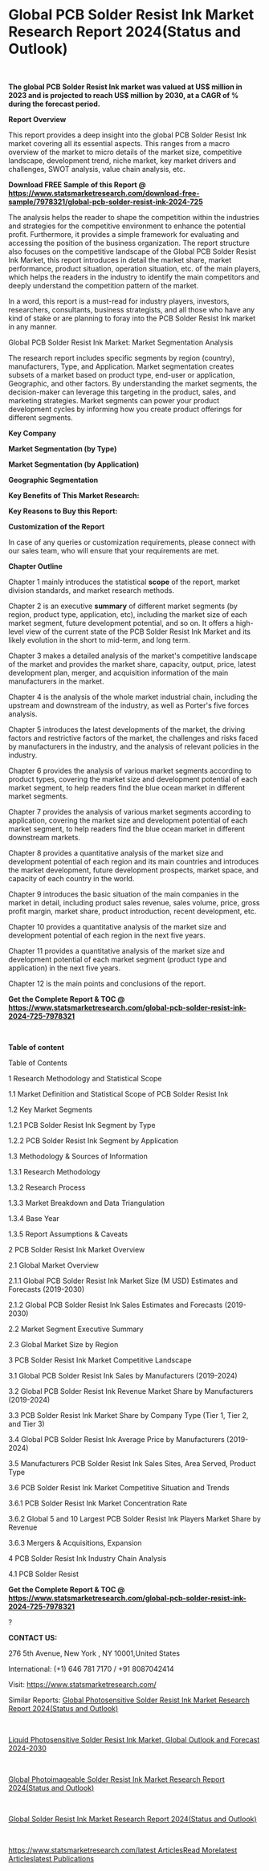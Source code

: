 <h1>Global PCB Solder Resist Ink Market Research Report 2024(Status and Outlook)</h1><br/><p><strong>The global PCB Solder Resist Ink market was valued at US$ million in 2023 and is projected to reach US$ million by 2030, at a <strong>CAGR</strong> of % during the forecast period.</strong></p>
 
 
 
 <p><strong>Report Overview</strong></p>
 
 
 
 <p>This report provides a deep insight into the global PCB Solder Resist Ink market covering all its essential aspects. This ranges from a macro overview of the market to micro details of the market size, competitive landscape, development trend, niche market, key market drivers and challenges, SWOT analysis, value chain analysis, etc.</p>
 
 
 
 <p><strong>Download FREE Sample of this Report @ <a href="https://www.statsmarketresearch.com/download-free-sample/7978321/global-pcb-solder-resist-ink-2024-725">https://www.statsmarketresearch.com/download-free-sample/7978321/global-pcb-solder-resist-ink-2024-725</a></strong></p>
 
 
 
 <p>The analysis helps the reader to shape the competition within the industries and strategies for the competitive environment to enhance the potential profit. Furthermore, it provides a simple framework for evaluating and accessing the position of the business organization. The report structure also focuses on the competitive landscape of the Global PCB Solder Resist Ink Market, this report introduces in detail the market share, market performance, product situation, operation situation, etc. of the main players, which helps the readers in the industry to identify the main competitors and deeply understand the competition pattern of the market.</p>
 
 
 
 <p>In a word, this report is a must-read for industry players, investors, researchers, consultants, business strategists, and all those who have any kind of stake or are planning to foray into the PCB Solder Resist Ink market in any manner.</p>
 
 
 
 <p>Global PCB Solder Resist Ink Market: Market Segmentation Analysis</p>
 
 
 
 <p>The research report includes specific segments by region (country), manufacturers, Type, and Application. Market segmentation creates subsets of a market based on product type, end-user or application, Geographic, and other factors. By understanding the market segments, the decision-maker can leverage this targeting in the product, sales, and marketing strategies. Market segments can power your product development cycles by informing how you create product offerings for different segments.</p>
 
 
 
 <p><strong>Key Company</strong></p>
 
 
 
 <p><strong>Market Segmentation (by Type)</strong></p>
 
 
 
 <p><strong>Market Segmentation (<strong>by Application</strong>)</strong></p>
 
 
 
 <p><strong>Geographic Segmentation</strong></p>
 
 
 
 <p><strong>Key Benefits of This Market Research:</strong></p>
 
 
 
 <p><strong>Key <strong>Reasons to Buy</strong> this Report:</strong></p>
 
 
 
 <p><strong>Customization of the Report</strong></p>
 
 
 
 <p>In case of any queries or customization requirements, please connect with our sales team, who will ensure that your requirements are met.</p>
 
 
 
 <p><strong>Chapter Outline</strong></p>
 
 
 
 <p>Chapter 1 mainly introduces the statistical <strong>scope</strong> of the report, market division standards, and market research methods.</p>
 
 
 
 <p>Chapter 2 is an executive <strong>summary</strong> of different market segments (by region, product type, application, etc), including the market size of each market segment, future development potential, and so on. It offers a high-level view of the current state of the PCB Solder Resist Ink Market and its likely evolution in the short to mid-term, and long term.</p>
 
 
 
 <p>Chapter 3 makes a detailed analysis of the market&#39;s competitive landscape of the market and provides the market share, capacity, output, price, latest development plan, merger, and acquisition information of the main manufacturers in the market.</p>
 
 
 
 <p>Chapter 4 is the analysis of the whole market industrial chain, including the upstream and downstream of the industry, as well as Porter&#39;s five forces analysis.</p>
 
 
 
 <p>Chapter 5 introduces the latest developments of the market, the driving factors and restrictive factors of the market, the challenges and risks faced by manufacturers in the industry, and the analysis of relevant policies in the industry.</p>
 
 
 
 <p>Chapter 6 provides the analysis of various market segments according to product types, covering the market size and development potential of each market segment, to help readers find the blue ocean market in different market segments.</p>
 
 
 
 <p>Chapter 7 provides the analysis of various market segments according to application, covering the market size and development potential of each market segment, to help readers find the blue ocean market in different downstream markets.</p>
 
 
 
 <p>Chapter 8 provides a quantitative analysis of the market size and development potential of each region and its main countries and introduces the market development, future development prospects, market space, and capacity of each country in the world.</p>
 
 
 
 <p>Chapter 9 introduces the basic situation of the main companies in the market in detail, including product sales revenue, sales volume, price, gross profit margin, market share, product introduction, recent development, etc.</p>
 
 
 
 <p>Chapter 10 provides a quantitative analysis of the market size and development potential of each region in the next five years.</p>
 
 
 
 <p>Chapter 11 provides a quantitative analysis of the market size and development potential of each market segment (product type and application) in the next five years.</p>
 
 
 
 <p>Chapter 12 is the main points and conclusions of the report.</p>
 
 
 
 <div><b>Get the Complete Report & TOC @ <a href="https://www.statsmarketresearch.com/global-pcb-solder-resist-ink-2024-725-7978321">https://www.statsmarketresearch.com/global-pcb-solder-resist-ink-2024-725-7978321</a></b></div>
 
 
 
 <p><br />
 
 <b>Table of content</b></p>
 
 
 
 <p>Table of Contents<br />
 
 1 Research Methodology and Statistical Scope<br />
 
 1.1 Market Definition and Statistical Scope of PCB Solder Resist Ink<br />
 
 1.2 Key Market Segments<br />
 
 1.2.1 PCB Solder Resist Ink Segment by Type<br />
 
 1.2.2 PCB Solder Resist Ink Segment by Application<br />
 
 1.3 Methodology & Sources of Information<br />
 
 1.3.1 Research Methodology<br />
 
 1.3.2 Research Process<br />
 
 1.3.3 Market Breakdown and Data Triangulation<br />
 
 1.3.4 Base Year<br />
 
 1.3.5 Report Assumptions & Caveats<br />
 
 2 PCB Solder Resist Ink Market Overview<br />
 
 2.1 Global Market Overview<br />
 
 2.1.1 Global PCB Solder Resist Ink Market Size (M USD) Estimates and Forecasts (2019-2030)<br />
 
 2.1.2 Global PCB Solder Resist Ink Sales Estimates and Forecasts (2019-2030)<br />
 
 2.2 Market Segment Executive Summary<br />
 
 2.3 Global Market Size by Region<br />
 
 3 PCB Solder Resist Ink Market Competitive Landscape<br />
 
 3.1 Global PCB Solder Resist Ink Sales by Manufacturers (2019-2024)<br />
 
 3.2 Global PCB Solder Resist Ink Revenue Market Share by Manufacturers (2019-2024)<br />
 
 3.3 PCB Solder Resist Ink Market Share by Company Type (Tier 1, Tier 2, and Tier 3)<br />
 
 3.4 Global PCB Solder Resist Ink Average Price by Manufacturers (2019-2024)<br />
 
 3.5 Manufacturers PCB Solder Resist Ink Sales Sites, Area Served, Product Type<br />
 
 3.6 PCB Solder Resist Ink Market Competitive Situation and Trends<br />
 
 3.6.1 PCB Solder Resist Ink Market Concentration Rate<br />
 
 3.6.2 Global 5 and 10 Largest PCB Solder Resist Ink Players Market Share by Revenue<br />
 
 3.6.3 Mergers & Acquisitions, Expansion<br />
 
 4 PCB Solder Resist Ink Industry Chain Analysis<br />
 
 4.1 PCB Solder Resist</p>
 
 
 
 <div><b>Get the Complete Report & TOC @ <a href="https://www.statsmarketresearch.com/global-pcb-solder-resist-ink-2024-725-7978321">https://www.statsmarketresearch.com/global-pcb-solder-resist-ink-2024-725-7978321</a></b></div>
 
 
 
 <p>? </p>
 
 
 
 <p><b>CONTACT US:</b><br />
 
 276 5th Avenue, New York , NY 10001,United States<br />
 
 International: (+1) 646 781 7170 / +91 8087042414<br />
 
 Visit: <a href="https://www.statsmarketresearch.com/">https://www.statsmarketresearch.com/</a><br />
 
 Similar Reports: <a href="https://www.statsmarketresearch.com/global-pcb-solder-resist-ink-2024-725-7978321">Global Photosensitive Solder Resist Ink Market Research Report 2024(Status and Outlook)</a><br />
 
 <br />
 
 <a href="https://www.statsmarketresearch.com/global-pcb-solder-resist-ink-2024-725-7978321">Liquid Photosensitive Solder Resist Ink Market, Global Outlook and Forecast 2024-2030</a><br />
 
 <br />
 
 <a href="https://www.statsmarketresearch.com/global-pcb-solder-resist-ink-2024-725-7978321">Global Photoimageable Solder Resist Ink Market Research Report 2024(Status and Outlook)</a><br />
 
 <br />
 
 <a href="https://www.statsmarketresearch.com/global-pcb-solder-resist-ink-2024-725-7978321">Global Solder Resist Ink Market Research Report 2024(Status and Outlook)</a><br />
 
 <br />
 
 <a href="https://gyeongbokgung.com">https://www.statsmarketresearch.com/</a><a href="https://hallyeomaritime.com">latest Articles</a><a href="https://jingwansa.com">Read More</a><a href="https://nguoiviet.jp/">latest Articles</a><a href="https://www.intelmarketresearch.com/">latest Publications</a></p>